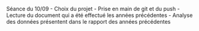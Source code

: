 Séance du 10/09
	- Choix du projet
	- Prise en main de git et du push
	- Lecture du document qui a été effectué les années précédentes
	- Analyse des données présentent dans le rapport des années précédentes